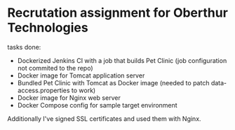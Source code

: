 # Recrutation assignment for Oberthur Technologies

tasks done:
- Dockerized Jenkins CI with a job that builds Pet Clinic (job configuration not commited to the repo)
- Docker image for Tomcat application server
- Bundled Pet Clinic with Tomcat as Docker image (needed to patch data-access.properties to work)
- Docker image for Nginx web server
- Docker Compose config for sample target environment

Additionally I've signed SSL certificates and used them with Nginx.
